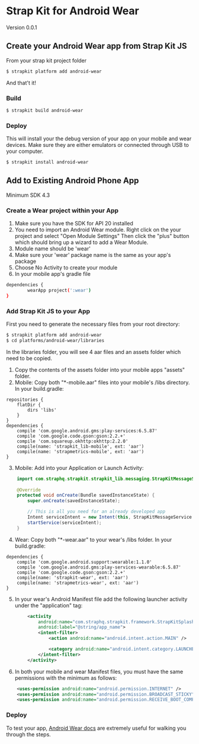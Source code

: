 # Strap Kit for Android Wear
 
Version 0.0.1

## Create your Android Wear app from Strap Kit JS

From your strap kit project folder
```sh
$ strapkit platform add android-wear
```
And that't it!
### Build
```sh
$ strapkit build android-wear
```
### Deploy
This will install your the debug version of your app on your mobile and wear devices. Make sure they are either emulators or connected through USB to your computer.
```sh
$ strapkit install android-wear
```

## Add to Existing Android Phone App
Minimum SDK 4.3
### Create a Wear project within your App
1. Make sure you have the SDK for API 20 installed
2. You need to import an Android Wear module. Right click on the your project and select "Open Module Settings" Then click the "plus" button which should bring up a wizard to add a Wear Module.
3. Module name should be 'wear'
4. Make sure your 'wear' package name is the same as your app's package
5. Choose No Activity to create your module
6. In your mobile app's gradle file  
```sh
dependencies {
        wearApp project(':wear')
}
```

### Add Strap Kit JS to your App


First you need to generate the necessary files from your root directory: 
```sh
$ strapkit platform add android-wear
$ cd platforms/android-wear/libraries
```
In the libraries folder, you will see 4 aar files and an assets folder which need to be copied.
1. Copy the contents of the assets folder into your mobile apps "assets" folder.
2. Mobile: Copy both "*-mobile.aar" files into your mobile's /libs directory. In your build.gradle: 
```
repositories {
    flatDir {
        dirs 'libs'
    }
}
dependencies {
    compile 'com.google.android.gms:play-services:6.5.87'
    compile 'com.google.code.gson:gson:2.2.+'
    compile 'com.squareup.okhttp:okhttp:2.2.0'
    compile(name: 'strapkit_lib-mobile', ext: 'aar')
    compile(name: 'strapmetrics-mobile', ext: 'aar')
}
```
3. Mobile: Add into your Application or Launch Activity:
```java
    import com.straphq.strapkit.strapkit_lib.messaging.StrapKitMessageService;
    
    @Override
    protected void onCreate(Bundle savedInstanceState) {
        super.onCreate(savedInstanceState);

        // This is all you need for an already developed app
        Intent serviceIntent = new Intent(this, StrapKitMessageService.class);
        startService(serviceIntent);
    }
```
4. Wear: Copy both "*-wear.aar" to your wear's /libs folder. In your build.gradle:
```
dependencies {
    compile 'com.google.android.support:wearable:1.1.0'
    compile 'com.google.android.gms:play-services-wearable:6.5.87'
    compile 'com.google.code.gson:gson:2.2.+'
    compile(name: 'strapkit-wear', ext: 'aar')
    compile(name: 'strapmetrics-wear', ext: 'aar')
}
```
5. In your wear's Android Manifest file add the following launcher activity under the "application" tag: 
```xml
        <activity
            android:name="com.straphq.strapkit.framework.StrapKitSplashActivity"
            android:label="@string/app_name">
            <intent-filter>
                <action android:name="android.intent.action.MAIN" />

                <category android:name="android.intent.category.LAUNCHER" />
            </intent-filter>
        </activity>
```
6. In both your mobile and wear Manifest files, you must have the same permissions with the minimum as follows: 
```xml
    <uses-permission android:name="android.permission.INTERNET" />
    <uses-permission android:name="android.permission.BROADCAST_STICKY"/>
    <uses-permission android:name="android.permission.RECEIVE_BOOT_COMPLETED" />
```
### Deploy
To test your app, [Android Wear docs](https://developer.android.com/training/wearables/apps/creating.html) are extremely useful for walking you through the steps.
